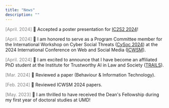 ```yaml
---
title: "News"
description: ""
---
```

<span style="color: gray;">[April. 2024]</span> 🥳 Accepted a poster presentation for [IC2S2 2024](https://ic2s2-2024.org/)! 

<span style="color: gray;">[April. 2024]</span> 🤩 I am honored to serve as a Program Committee member for the International Workshop on Cyber Social Threats ([CySoc 2024](https://cy-soc.github.io/2024/)) at the 2024 International Conference on Web and Social Media ([ICWSM](https://www.icwsm.org/2024/index.html/index.html)).

<span style="color: gray;">[April. 2024]</span> 🙌 I am excited to announce that I have become an affiliated PhD student at the Institute for Trustworthy AI in Law and Society ([TRAILS](https://www.trails.umd.edu/)).

<span style="color: gray;">[Mar. 2024]</span> 📖 Reviewed a paper (Behaviour & Information Technology).

<span style="color: gray;">[Feb. 2024]</span> 📖 Reviewed ICWSM 2024 papers.

<span style="color: gray;">[May. 2023]</span> 🥳 I am thrilled to have received the Dean's Fellowship during my first year of doctoral studies at UMD!